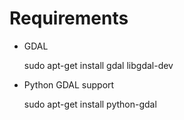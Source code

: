 Requirements
============

- GDAL

    sudo apt-get install gdal libgdal-dev

- Python GDAL support

    sudo apt-get install python-gdal